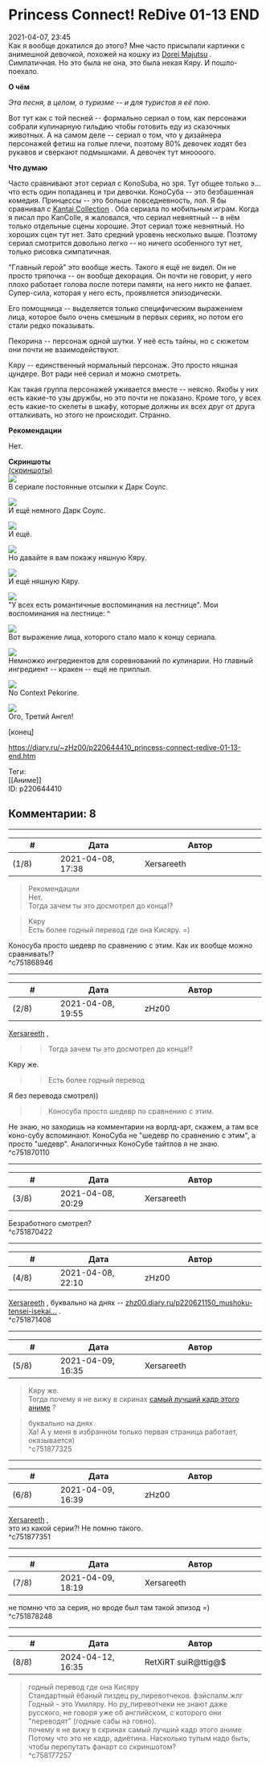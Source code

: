 Princess Connect! ReDive 01-13 END
==================================

  
2021-04-07, 23:45  
 Как я вообще докатился до этого? Мне часто присылали картинки с анимешной девочкой, похожей на кошку из  [Dorei Majutsu](Isekai%20Maou%20to%20Shoukan%20Shoujo%20no%20Dorei%20Majutsu%2001-12%20END)  . Симпатичная. Но это была не она, это была некая Кяру. И пошло-поехало.   
   
  **О чём**    
   
  *Эта песня, в целом, о туризме -- и для туристов я её пою.*    
   
 Вот тут как с той песней -- формально сериал о том, как персонажи собрали кулинарную гильдию чтобы готовить еду из сказочных животных. А на самом деле -- сериал о том, что у дизайнера персонажей фетиш на голые плечи, поэтому 80% девочек ходят без рукавов и сверкают подмышками. А девочек тут мноооого.   
   
  **Что думаю**    
   
 Часто сравнивают этот сериал с KonoSuba, но зря. Тут общее только э... что есть один попаданец и три девочки. КоноСуба -- это безбашенная комедия. Принцессы -- это больше повседневность, лол. Я бы сравнивал с  [Kantai Collection](Kantai%20Collection%2001-12%20END)  . Оба сериала по мобильным играм. Когда я писал про KanColle, я жаловался, что сериал невнятный -- в нём только отдельные сцены хорошие. Этот сериал тоже невнятный. Но хороших сцен тут нет. Зато средний уровень несколько выше. Поэтому сериал смотрится довольно легко -- но ничего особенного тут нет, только рисовка симпатичная.   
   
 "Главный герой" это вообще жесть. Такого я ещё не видел. Он не просто тряпочка -- он вообще декорация. Он почти не говорит, у него плохо работает голова после потери памяти, на него никто не фапает. Супер-сила, которая у него есть, проявляется эпизодически.   
   
 Его помощница -- выделяется только специфическим выражением лица, которое было очень смешным в первых сериях, но потом его стали редко показывать.   
   
 Пекорина -- персонаж одной шутки. У неё есть тайны, но с сюжетом они почти не взаимодействуют.   
   
 Кяру -- единственный нормальный персонаж. Это просто няшная цундере. Вот ради неё сериал и можно смотреть.   
   
 Как такая группа персонажей уживается вместе -- неясно. Якобы у них есть какие-то узы дружбы, но это почти не показано. Кроме того, у всех есть какие-то скелеты в шкафу, которые должны их всех друг от друга отталкивать, но этого не происходит. Странно.   
   
  **Рекомендации**    
   
 Нет.   
   
  **Скриншоты**    
  [(скриншоты)](https://zHz00.diary.ru/p220644410.htm?index=1#linkmore220644410m1)       
  [![](https://i.imgur.com/kiP2FSCl.png)](https://i.imgur.com/kiP2FSC.png)    
 В сериале постоянные отсылки к Дарк Соулс.   
   
  [![](https://i.imgur.com/Hut1u9Zl.png)](https://i.imgur.com/Hut1u9Z.png)    
 И ещё немного Дарк Соулс.   
   
  [![](https://i.imgur.com/eta3dt4l.png)](https://i.imgur.com/eta3dt4.png)    
 И ещё.   
   
  [![](https://i.imgur.com/3nSIDH0l.png)](https://i.imgur.com/3nSIDH0.png)    
 Но давайте я вам покажу няшную Кяру.   
   
  [![](https://i.imgur.com/qmPEigql.png)](https://i.imgur.com/qmPEigq.png)    
 И ещё няшную Кяру.   
   
  [![](https://i.imgur.com/pQ7AAsDl.png)](https://i.imgur.com/pQ7AAsD.png)    
 "У всех есть романтичные воспоминания на лестнице". Мои воспоминания на лестнице: ^   
   
  [![](https://i.imgur.com/LWin5iFl.png)](https://i.imgur.com/LWin5iF.png)    
 Вот выражение лица, которого стало мало к концу сериала.   
   
  [![](https://i.imgur.com/LgvnJf0l.png)](https://i.imgur.com/LgvnJf0.png)    
 Немножко ингредиентов для соревнований по кулинарии. Но главный ингредиент -- кракен -- ещё не приплыл.   
   
  [![](https://i.imgur.com/DJCK8B1l.png)](https://i.imgur.com/DJCK8B1.png)    
 No Context Pekorine.   
   
  [![](https://i.imgur.com/0D1w4GZl.png)](https://i.imgur.com/0D1w4GZ.png)    
 Ого, Третий Ангел!   
      
 [конец]   
  
<https://diary.ru/~zHz00/p220644410_princess-connect-redive-01-13-end.htm>  
  
Теги:  
[[Аниме]]  
ID: p220644410  


Комментарии: 8
--------------

  


---



|         #         |              Дата              |                     Автор                     |           ID           |
| --- | --- | --- | --- |
| (1/8) | 2021-04-08, 17:38 | Xersareeth | c751868946 |

  
 > Рекомендации   
 > Нет.   
 Тогда зачем ты это досмотрел до конца!?   
   
 > Кяру   
 Есть более годный перевод где она Кисяру. =)   
   
 Коносуба просто шедевр по сравнению с этим. Как их вообще можно сравнивать!?   
 ^c751868946

---



|         #         |              Дата              |                     Автор                     |           ID           |
| --- | --- | --- | --- |
| (2/8) | 2021-04-08, 19:55 | zHz00 | c751870110 |

  
  [Xersareeth](https://BurrowDeclassified.diary.ru "One more fang")  ,   
 >>Тогда зачем ты это досмотрел до конца!?   
   
 Кяру же.   
   
 >>Есть более годный перевод   
   
 Я без перевода смотрел))   
   
 >>Коносуба просто шедевр по сравнению с этим.   
   
 Не знаю, но заходишь на комментарии на ворлд-арт, скажем, а там все коно-субу вспоминают. КоноСуба не "шедевр по сравнению с этим", а просто "шедевр". Аналогичных КоноСубе тайтлов я не знаю.   
 ^c751870110

---



|         #         |              Дата              |                     Автор                     |           ID           |
| --- | --- | --- | --- |
| (3/8) | 2021-04-08, 20:29 | Xersareeth | c751870422 |

  
 Безработного смотрел?   
 ^c751870422

---



|         #         |              Дата              |                     Автор                     |           ID           |
| --- | --- | --- | --- |
| (4/8) | 2021-04-08, 22:10 | zHz00 | c751871408 |

  
  [Xersareeth](https://BurrowDeclassified.diary.ru "One more fang")  , буквально на днях --  [zhz00.diary.ru/p220621150\_mushoku-tensei-isekai...](Mushoku%20Tensei%20-%20Isekai%20Ittara%20Honki%20Dasu%2001-11%20END)  .   
 ^c751871408

---



|         #         |              Дата              |                     Автор                     |           ID           |
| --- | --- | --- | --- |
| (5/8) | 2021-04-09, 16:35 | Xersareeth | c751877325 |

  
 > Кяру же.   
 Тогда почему я не вижу в скринах  [самый лучший кадр этого аниме](https://static.diary.ru/userdir/1/7/1/9/171952/86821677.jpg)  ?   
   
 > буквально на днях   
 Ха! А у меня в избранном только первая страница работает, оказывается)   
 ^c751877325

---



|         #         |              Дата              |                     Автор                     |           ID           |
| --- | --- | --- | --- |
| (6/8) | 2021-04-09, 16:39 | zHz00 | c751877351 |

  
  [Xersareeth](https://BurrowDeclassified.diary.ru "One more fang")  ,   
 это из какой серии?! Не помню такого.   
 ^c751877351

---



|         #         |              Дата              |                     Автор                     |           ID           |
| --- | --- | --- | --- |
| (7/8) | 2021-04-09, 18:19 | Xersareeth | c751878248 |

  
 не помню что за серия, но вроде был там такой эпизод =)   
 ^c751878248

---



|         #         |              Дата              |                     Автор                     |           ID           |
| --- | --- | --- | --- |
| (8/8) | 2024-04-12, 16:35 | RetXiRT suiR@ttig@$ | c758177257 |

  
 > годный перевод где она Кисяру   
 Стандартный ёбаный пиздец ру\_пиревотчеков. фэйспалм.жпг Годный - это Умиляру. Но ру\_пиревотчеки не знают даже русского, не говоря уже об английском, с которого они "переводят" (годные сабы на говно).   
 > почему я не вижу в скринах самый лучший кадр этого аниме   
 Потому что это не кадр, адиётина. Насколько тупым надо быть, чтобы перепутать фанарт со скриншотом?   
 ^c758177257